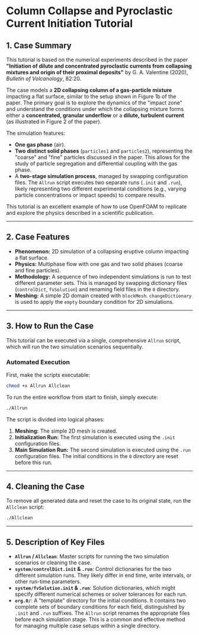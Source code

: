 # Column Collapse and Pyroclastic Current Initiation Tutorial

## 1. Case Summary

This tutorial is based on the numerical experiments described in the paper **"Initiation of dilute and concentrated pyroclastic currents from collapsing mixtures and origin of their proximal deposits"** by G. A. Valentine (2020), *Bulletin of Volcanology*, 82:20.

The case models a **2D collapsing column of a gas-particle mixture** impacting a flat surface, similar to the setup shown in Figure 1b of the paper. The primary goal is to explore the dynamics of the "impact zone" and understand the conditions under which the collapsing mixture forms either a **concentrated, granular underflow** or a **dilute, turbulent current** (as illustrated in Figure 2 of the paper).

The simulation features:
-   **One gas phase** (air).
-   **Two distinct solid phases** (`particles1` and `particles2`), representing the "coarse" and "fine" particles discussed in the paper. This allows for the study of particle segregation and differential coupling with the gas phase.
-   A **two-stage simulation process**, managed by swapping configuration files. The `Allrun` script executes two separate runs (`.init` and `.run`), likely representing two different experimental conditions (e.g., varying particle concentrations or impact speeds) to compare results.

This tutorial is an excellent example of how to use OpenFOAM to replicate and explore the physics described in a scientific publication.

---

## 2. Case Features

-   **Phenomenon:** 2D simulation of a collapsing eruptive column impacting a flat surface.
-   **Physics:** Multiphase flow with one gas and two solid phases (coarse and fine particles).
-   **Methodology:** A sequence of two independent simulations is run to test different parameter sets. This is managed by swapping dictionary files (`controlDict`, `fvSolution`) and renaming field files in the `0` directory.
-   **Meshing:** A simple 2D domain created with `blockMesh`. `changeDictionary` is used to apply the `empty` boundary condition for 2D simulations.

---

## 3. How to Run the Case

This tutorial can be executed via a single, comprehensive `Allrun` script, which will run the two simulation scenarios sequentially.

### Automated Execution

First, make the scripts executable:
```bash
chmod +x Allrun Allclean
```

To run the entire workflow from start to finish, simply execute:
```bash
./Allrun
```

The script is divided into logical phases:
1.  **Meshing:** The simple 2D mesh is created.
2.  **Initialization Run:** The first simulation is executed using the `.init` configuration files.
3.  **Main Simulation Run:** The second simulation is executed using the `.run` configuration files. The initial conditions in the `0` directory are reset before this run.

---

## 4. Cleaning the Case

To remove all generated data and reset the case to its original state, run the `Allclean` script:
```bash
./Allclean
```

---

## 5. Description of Key Files

-   **`Allrun` / `Allclean`**: Master scripts for running the two simulation scenarios or cleaning the case.
-   **`system/controlDict.init` & `.run`**: Control dictionaries for the two different simulation runs. They likely differ in end time, write intervals, or other run-time parameters.
-   **`system/fvSolution.init` & `.run`**: Solution dictionaries, which might specify different numerical schemes or solver tolerances for each run.
-   **`org.0/`**: A "template" directory for the initial conditions. It contains two complete sets of boundary conditions for each field, distinguished by `.init` and `.run` suffixes. The `Allrun` script renames the appropriate files before each simulation stage. This is a common and effective method for managing multiple case setups within a single directory.
